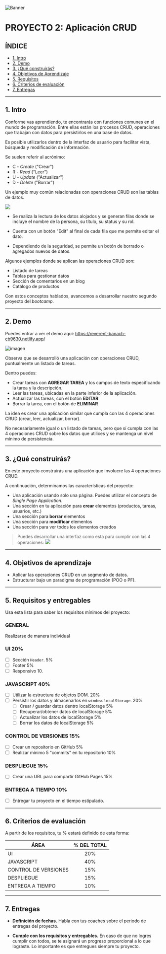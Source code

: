 ![Banner](./imagenes/banner.png)

# PROYECTO 2: Aplicación CRUD

## **ÍNDICE**

* [1. Intro](#1-intro)
* [2. Demo](#2-demo)
* [3. ¿Qué construirás?](#3-qu%C3%A9-construir%C3%A1s)
* [4. Objetivos de Aprendizaje](#4-objetivos-de-aprendizaje)
* [5. Requisitos](#5-requisitos-y-entregables)
* [6. Criterios de evaluación](#6-criterios-de-evaluaci%C3%B3n)
* [7. Entregas](#7-entregas)

****

## 1. Intro

Conforme vas aprendiendo, te encontrarás con funciones comunes en el mundo de programación. Entre ellas están los procesos CRUD, operaciones que trabajan con datos para persistirlos en una base de datos. 

Es posible utilizarlos dentro de la interfaz de usuario para facilitar vista, búsqueda y modificación de información.

Se suelen referir al acrónimo:

- C - _Create_ ("Crear")
- R - _Read_ ("Leer")
- U - _Update_ ("Actualizar")
- D - _Delete_ ("Borrar")

Un ejemplo muy común relacionadas con operaciones CRUD son las tablas de datos.

![](./imagenes/example1.png)

- Se realiza la lectura de los datos alojados y se generan filas donde se incluye el nombre de la persona, su título, su status y su rol.

- Cuenta con un botón "Edit" al final de cada fila que me permite editar el dato.

- Dependiendo de la seguridad, se permite un botón de borrado o agregados nuevos de datos.

Algunos ejemplos donde se aplican las operaciones CRUD son:

- Listado de tareas
- Tablas para gestionar datos
- Sección de comentarios en un blog
- Catálogo de productos

Con estos conceptos hablados, avancemos a desarrollar nuestro segundo proyecto del _bootcamp_.

****

## 2. Demo

Puedes entrar a ver el demo aquí: https://reverent-banach-cb9630.netlify.app/

![imagen](./imagenes/example2.png)

Observa que se desarrolló una aplicación con operaciones CRUD, puntualmente un listado de tareas. 

Dentro puedes:

- Crear tareas con **AGREGAR TAREA** y los campos de texto especificando la tarea y la descripción.
- Leer las tareas, ubicadas en la parte inferior de la aplicación.
- Actualizar las tareas, con el botón **EDITAR**
- Borrar la tarea, con el botón de **ELIMINAR**

La idea es crear una aplicación similar que cumpla con las 4 operaciones CRUD (crear, leer, actualizar, borrar).

No necesariamente igual o un listado de tareas, pero que sí cumpla con las 4 operaciones CRUD sobre los datos que utilices y se mantenga un nivel mínimo de persistencia.

****

## 3. ¿Qué construirás?

En este proyecto construirás una aplicación que involucre las 4 operaciones CRUD.

A continuación, determinamos las características del proyecto:

- Una aplicación usando solo una página. Puedes utilizar el concepto de _Single Page Application_.
- Una sección en tu aplicación para **crear** elementos (productos, tareas, usuarios, etc.)
- Una sección para **borrar** elementos
- Una sección para **modificar** elementos
- Una sección para ver todos los elementos creados

> Puedes desarrollar una interfaz como esta para cumplir con las 4 operaciones:
![](./imagenes/example3.png)


****

## 4. Objetivos de aprendizaje

- Aplicar las operaciones CRUD en un segmento de datos.
- Estructurar bajo un paradigma de programación (POO o PF).

****

## 5. Requisitos y entregables

Usa esta lista para saber los requisitos mínimos del proyecto:

### GENERAL

Realizarse de manera individual

### UI 20%
- [ ] Sección `Header`. 5%
- [ ] Footer 5%
- [ ] Responsivo 10.

### JAVASCRIPT 40%
- [ ] Utilizar la estructura de objetos DOM. 20%
- [ ] Persistir los datos y almacenarlos en `window.localStorage`. 20%
    - [ ] Crear / guardar datos dentro localStorage 5%
    - [ ] Recuperar/obtener datos de localStorage 5%
    - [ ] Actualizar los datos de localStorage 5%
    - [ ] Borrar los datos de localStorage 5%

### CONTROL DE VERSIONES 15%
- [ ] Crear un repositorio en GitHub 5%
- [ ] Realizar mínimo 5 "commits" en tu repositorio 10%

### DESPLIEGUE 15%
- [ ] Crear una URL para compartir GitHub Pages 15%

### ENTREGA A TIEMPO 10%
- [ ] Entregar tu proyecto en el tiempo estipulado.

****

## 6. Criterios de evaluación

A partir de los requisitos, tu % estará definido de esta forma:

| ÁREA       | % DEL TOTAL |
| ------------- |:-------------:|
| UI      | 20%     |
| JAVASCRIPT      | 40%     |
| CONTROL DE VERSIONES      | 15%     |
| DESPLIEGUE | 15%      |
| ENTREGA A TIEMPO | 10%      |

****

## 7. Entregas

- **Definición de fechas.** Habla con tus coaches sobre el periodo de entregas del proyecto.

- **Cumple con los requisitos y entregables.** En caso de que no logres cumplir con todos, se te asignará un progreso proporcional a lo que lograste. Lo importante es que entregues siempre tu proyecto.
